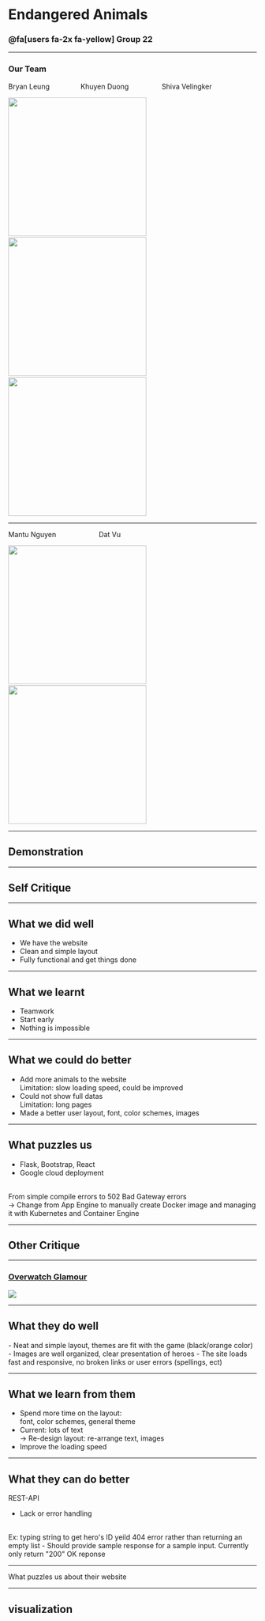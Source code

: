 # Endangered Animals 

### @fa[users fa-2x fa-yellow] Group 22

---

### <span class="header">Our Team</span>

<span class="name">Bryan Leung</span> &nbsp;&nbsp;&nbsp;&nbsp;&nbsp;&nbsp;&nbsp;&nbsp;&nbsp;&nbsp;&nbsp;&nbsp;&nbsp;&nbsp; <span class="name">Khuyen Duong</span> &nbsp;&nbsp;&nbsp;&nbsp;&nbsp;&nbsp;&nbsp;&nbsp;&nbsp;&nbsp;&nbsp;&nbsp;&nbsp;&nbsp;&nbsp; <span class="name">Shiva Velingker</span>

<img src="https://i.imgur.com/UXXs4fY.jpg" width="280" height="280"> &nbsp;&nbsp;&nbsp; <img src="https://i.imgur.com/y35uhcL.jpg" width="280" height="280"> &nbsp;&nbsp;&nbsp;
<img src="https://i.imgur.com/sfK63Ow.jpg" width="280" height="280">

---

<span class="name">Mantu Nguyen</span> &nbsp;&nbsp;&nbsp;&nbsp;&nbsp;&nbsp;&nbsp;&nbsp;&nbsp;&nbsp;&nbsp;&nbsp;&nbsp;&nbsp;&nbsp;&nbsp;&nbsp;&nbsp;&nbsp;&nbsp; <span class="name">Dat Vu</span> &nbsp;&nbsp;&nbsp;&nbsp;&nbsp;&nbsp;&nbsp;&nbsp;

<img src="https://i.imgur.com/2Gy1JdL.jpg" width="280" height="280"> &nbsp;&nbsp;&nbsp; <img src="https://i.imgur.com/rC0M6v2.png" width="280" height="280">

---

## <span class="fa-title">Demonstration</span>

---


## <span class="fa-title">Self Critique</span>

---

## <span class="fa-purple">What we did well</span>

- We have the website
- Clean and simple layout
- Fully functional and get things done

---
## <span class="fa-purple">What we learnt</span>
- Teamwork
- Start early
- Nothing is impossible

---
## <span class="fa-purple">What we could do better</span>
- Add more animals to the website
<br>Limitation: slow loading speed, could be improved
- Could not show full datas
<br>Limitation: long pages
- Made a better user layout, font, color schemes, images

---
## <span class="fa-purple">What puzzles us</span>
- Flask, Bootstrap, React
- Google cloud deployment
<br>
<span class="fa-pyline">From simple compile errors to 502 Bad Gateway errors</span>
<br>
-> Change from App Engine to manually create Docker image and managing it with Kubernetes and Container Engine

---
## <span class="fa-title">Other Critique</span>

---

### [Overwatch Glamour](http://overwatchglamour.me)

![](https://i.imgur.com/sjDHqIA.jpg)

---

## <span class="fa-purple">What they do well</span>

<span class="fa-pyline">
- Neat and simple layout, themes are fit with the game (black/orange color)
- Images are well organized, clear presentation of heroes
- The site loads fast and responsive, no broken links or user errors (spellings, ect)
</span>

---

## <span class="fa-purple">What we learn from them</span>

- Spend more time on the layout: 
<br> <span class="fa-pyline">font, color schemes, general theme</span>
- Current: <span class="fa-pyline">lots of text </span>
<br> -> Re-design layout: <span class="fa-pyline">re-arrange text, images</span>
- Improve the loading speed

---

## <span class="fa-purple">What they can do better</span>

<span class="fa-pyline"> REST-API </span>
- Lack or error handling
<br>	
Ex: typing string to get hero's ID yeild 404 error rather than returning an empty list
- Should provide sample response for a sample input. Currently only return "200" OK reponse

---
What puzzles us about their website


---

## <span class="fa-title">visualization</span>



